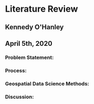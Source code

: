 # Literature Review
## Kennedy O'Hanley
## April 5th, 2020

### Problem Statement:


### Process:


### Geospatial Data Science Methods:


### Discussion:


